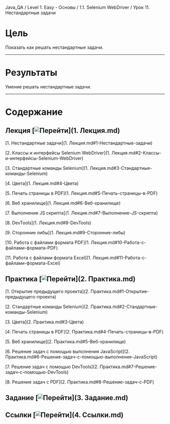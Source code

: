 Java_QA / Level 1. Easy - Основы / 1.1. Selenium WebDriver / Урок 11. Нестандартные задачи

# Цель

Показать как решать нестандартные задачи.

***

# Результаты

Умение решать нестандартные задачи.

***

# Содержание

## Лекция [![Перейти](https://img.shields.io/badge/-%D0%9F%D0%B5%D1%80%D0%B5%D0%B9%D1%82%D0%B8-blue)](1. Лекция.md)

[1. Нестандартные задачи](1. Лекция.md#1-Нестандартные-задачи)

[2. Классы и интерфейсы Selenium WebDriver](1. Лекция.md#2-Классы-и-интерфейсы-Selenium-WebDriver)

[3. Стандартные команды Selenium](1. Лекция.md#3-Стандартные-команды-Selenium)

[4. Цвета](1. Лекция.md#4-Цвета)

[5. Печать страницы в PDF](1. Лекция.md#5-Печать-страницы-в-PDF)

[6. Веб хранилище](1. Лекция.md#6-Веб-хранилище)

[7. Выполнение JS скрипта](1. Лекция.md#7-Выполнение-JS-скрипта)

[8. DevTools](1. Лекция.md#8-DevTools)

[9. Сторонние либы](1. Лекция.md#9-Сторонние-либы)

[10. Работа с файлами формата PDF](1. Лекция.md#10-Работа-с-файлами-формата-PDF)

[11. Работа с файлами формата Excel](1. Лекция.md#11-Работа-с-файлами-формата-Excel)

## Практика [![Перейти](https://img.shields.io/badge/-%D0%9F%D0%B5%D1%80%D0%B5%D0%B9%D1%82%D0%B8-blue)](2. Практика.md)

[1. Открытие предыдущего проекта](2. Практика.md#1-Открытие-предыдущего-проекта)

[2. Стандартные команды Selenium](2. Практика.md#2-Стандартные-команды-Selenium)

[3. Цвета](2. Практика.md#3-Цвета)

[4. Печать страницы в PDF](2. Практика.md#4-Печать-страницы-в-PDF)

[5. Веб хранилище](2. Практика.md#5-Веб-хранилище)

[6. Решение задач с помощью выполнения JavaScript](2. Практика.md#6-Решение-задач-с-помощью-выполнения-JavaScript)

[7. Решение задач с помощью DevTools](2. Практика.md#7-Решение-задач-с-помощью-DevTools)

[8. Решение задач с PDF](2. Практика.md#8-Решение-задач-с-PDF)

## Задание [![Перейти](https://img.shields.io/badge/-%D0%9F%D0%B5%D1%80%D0%B5%D0%B9%D1%82%D0%B8-blue)](3. Задание.md)

## Ссылки [![Перейти](https://img.shields.io/badge/-%D0%9F%D0%B5%D1%80%D0%B5%D0%B9%D1%82%D0%B8-blue)](4. Ссылки.md)